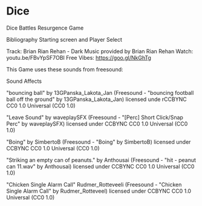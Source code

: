 # Dice
Dice Battles Resurgence Game

Bibliography
Starting screen and Player Select

Track: Brian Rian Rehan - Dark
Music provided by Brian Rian Rehan
Watch: youtu.be/FBvYpSF7OBI
Free Vibes: https://goo.gl/NkGhTg

This Game uses these sounds from freesound:

Sound Affects

"bouncing ball" by 13GPanska_Lakota_Jan (Freesound - "bouncing football ball off the ground" by 13GPanska_Lakota_Jan) licensed unde rCCBYNC CC0 1.0 Universal (CC0 1.0)
 

"Leave Sound" by waveplaySFX (Freesound - "[Perc] Short Click/Snap Perc" by waveplaySFX) licensed under CCBYNC CC0 1.0 Universal (CC0 1.0)

"Boing" by SimbertoB (Freesound - "Boing" by SimbertoB) licensed under CCBYNC CC0 1.0 Universal (CC0 1.0)

"Striking an empty can of peanuts." by Anthousai (Freesound - "hit - peanut can 11.wav" by Anthousai) licensed under CCBYNC CC0 1.0 Universal (CC0 1.0)

"Chicken Single Alarm Call" Rudmer_Rotteveeli (Freesound - "Chicken Single Alarm Call" by Rudmer_Rotteveel) licensed under CCBYNC CC0 1.0 Universal (CC0 1.0)
